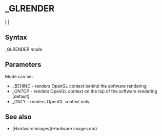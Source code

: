 # _GLRENDER

  

|  |

## Syntax

_GLRENDER *mode*
  

## Parameters

Mode can be:

* _BEHIND - renders OpenGL context behind the software rendering
* _ONTOP - renders OpenGL context on the top of the software rendering [default]
* _ONLY - renders OpenGL context only

  

## See also

* [Hardware images](Hardware images.md)

  
